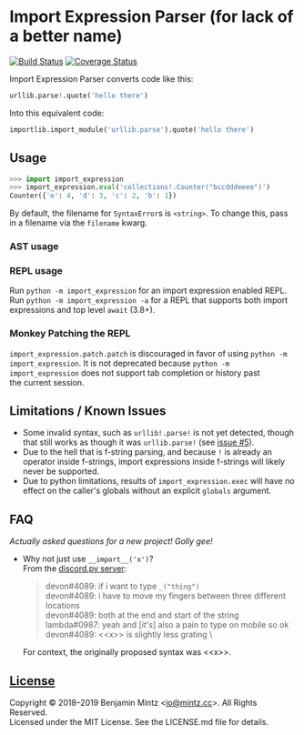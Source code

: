 # Import Expression Parser (for lack of a better name)

[![Build Status](https://img.shields.io/travis/iomintz/import-expression-parser/main.svg?label=tests)](https://travis-ci.org/iomintz/import-expression-parser)
[![Coverage Status](https://coveralls.io/repos/github/iomintz/import-expression-parser/badge.svg?branch=main)](https://coveralls.io/github/iomintz/import-expression-parser?branch=main)

Import Expression Parser converts code like this:

```py
urllib.parse!.quote('hello there')
```

Into this equivalent code:
```py
importlib.import_module('urllib.parse').quote('hello there')
```

## Usage

```py
>>> import import_expression
>>> import_expression.eval('collections!.Counter("bccdddeeee")')
Counter({'e': 4, 'd': 3, 'c': 2, 'b': 1})
```

By default, the filename for `SyntaxError`s is `<string>`.
To change this, pass in a filename via the `filename` kwarg.

### AST usage

<!-- TODO document usage like jishaku or how one could build a REPL -->

### REPL usage

Run `python -m import_expression` for an import expression enabled REPL. \
Run `python -m import_expression -a` for a REPL that supports both import expressions and top level `await` (3.8+).

### Monkey Patching the REPL

`import_expression.patch.patch` is discouraged in favor of using `python -m import_expression`.
It is not deprecated because `python -m import_expression` does not support tab completion
or history past the current session.

## Limitations / Known Issues

* Some invalid syntax, such as `urllib!.parse!` is not yet detected,
  though that still works as though it was `urllib.parse!` (see [issue #5]).
* Due to the hell that is f-string parsing, and because `!` is already an operator inside f-strings,
  import expressions inside f-strings will likely never be supported.
* Due to python limitations, results of `import_expression.exec` will have no effect on the caller's globals
  without an explicit `globals` argument.

[issue #5]: https://github.com/iomintz/import-expression-parser/issues/5

## FAQ

*Actually asked questions for a new project! Golly gee!*

* Why not just use `__import__('x')`? \
  From the [discord.py server](https://discord.gg/r3sSKJJ):
  > devon#4089: if i want to type `_("thing")` \
  > devon#4089: i have to move my fingers between three different locations \
  > devon#4089: both at the end and start of the string \
  > lambda#0987: yeah and [*it's*] also a pain to type on mobile so ok \
  > devon#4089: \<\<x\>\> is slightly less grating \

  For context, the originally proposed syntax was \<\<x\>\>.

## [License](https://github.com/bmintz/import-expression-parser/blob/main/LICENSE)

Copyright © 2018–2019 Benjamin Mintz <<io@mintz.cc>>. All Rights Reserved. \
Licensed under the MIT License. See the LICENSE.md file for details.
